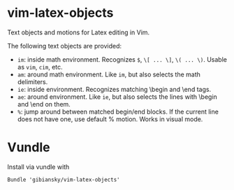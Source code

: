 vim-latex-objects
=================

Text objects and motions for Latex editing in Vim.

The following text objects are provided:
- `im`: inside math environment. Recognizes `$`, `\[ ... \]`, `\( ... \)`. Usable as `vim`, `cim`, etc.
- `am`: around math environment. Like `im`, but also selects the math delimiters.
- `ie`: inside environment. Recognizes matching \begin and \end tags.
- `ae`: around environment. Like `ie`, but also selects the lines with \begin and \end on them.
- `%`: jump around between matched begin/end blocks. If the current line does not have one, use default % motion. Works in visual mode.

Vundle
===

Install via vundle with
```
Bundle 'gibiansky/vim-latex-objects'
```
